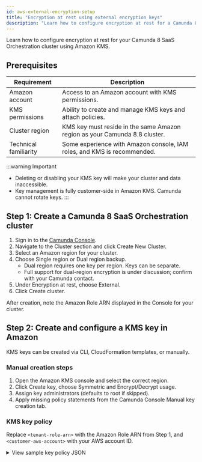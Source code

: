 ```yaml
---
id: aws-external-encryption-setup
title: "Encryption at rest using external encryption keys"
description: "Learn how to configure encryption at rest for a Camunda 8 SaaS Orchestration cluster using external Amazon encryption keys."
---
```


Learn how to configure encryption at rest for your Camunda 8 SaaS Orchestration cluster using Amazon KMS.

## Prerequisites

| Requirement           | Description                                                                |
| --------------------- | -------------------------------------------------------------------------- |
| Amazon account        | Access to an Amazon account with KMS permissions.                          |
| KMS permissions       | Ability to create and manage KMS keys and attach policies.                 |
| Cluster region        | KMS key must reside in the same Amazon region as your Camunda 8.8 cluster. |
| Technical familiarity | Some experience with Amazon console, IAM roles, and KMS is recommended.    |

:::warning Important

- Deleting or disabling your KMS key will make your cluster and data inaccessible.
- Key management is fully customer-side in Amazon KMS. Camunda cannot rotate keys.
  :::

## Step 1: Create a Camunda 8 SaaS Orchestration cluster

1. Sign in to the [Camunda Console](https://console.camunda.io/).
2. Navigate to the Cluster section and click Create New Cluster.
3. Select an Amazon region for your cluster.
4. Choose Single region or Dual region backup.
   - Dual region requires one key per region. Keys can be separate.
   - Full support for dual-region encryption is under discussion; confirm with your Camunda contact.
5. Under Encryption at rest, choose External.
6. Click Create cluster.

<!-- :::note
[Insert screenshot of cluster creation page with "External" encryption selected]
::: -->

After creation, note the Amazon Role ARN displayed in the Console for your cluster.

## Step 2: Create and configure a KMS key in Amazon

KMS keys can be created via CLI, CloudFormation templates, or manually.

### Manual creation steps

1. Open the Amazon KMS console and select the correct region.
2. Click Create key, choose Symmetric and Encrypt/Decrypt usage.
3. Assign key administrators (defaults to root if skipped).
4. Apply missing policy statements from the Camunda Console Manual key creation tab.

### KMS key policy

Replace `<tenant-role-arn>` with the Amazon Role ARN from Step 1, and `<customer-aws-account>` with your AWS account ID.

<details>
<summary>View sample key policy JSON</summary>

```json
{
  "Version": "2012-10-17",
  "Statement": [
    {
      "Sid": "Enable IAM user permissions",
      "Effect": "Allow",
      "Principal": {
        "AWS": "arn:aws:iam::<customer-aws-account>:root"
      },
      "Action": "kms:*",
      "Resource": "*"
    },
    {
      "Sid": "Allow Camunda tenant IAM Role basic key access",
      "Effect": "Allow",
      "Principal": {
        "AWS": "<tenant-role-arn>"
      },
      "Action": [
        "kms:Encrypt",
        "kms:Decrypt",
        "kms:ReEncrypt*",
        "kms:DescribeKey",
        "kms:GenerateDataKey*"
      ],
      "Resource": "*"
    },
    {
      "Sid": "Allow Camunda tenant IAM Role to create grants for provisioning encrypted EBS volumes",
      "Effect": "Allow",
      "Principal": {
        "AWS": "<tenant-role-arn>"
      },
      "Action": ["kms:CreateGrant", "kms:ListGrants", "kms:RevokeGrant"],
      "Resource": "*"
    }
  ]
}
```

:::warning Key policy guidance

- Don’t restrict the Camunda cluster Role from required KMS actions.
- Key rotation is managed in AWS KMS; Camunda cannot rotate keys.
- Revoking access immediately breaks the cluster.
  :::

7. Click Finish to create the key.
8. Copy the KMS Key ARN; you will need it in the Camunda Console.

<!-- :::note
[Insert screenshot of Amazon KMS key details showing Key ARN]
::: -->

## Step 3: Associate KMS key with your Camunda cluster

1. Return to the Camunda Console and locate the KMS Key ARN input field.
   - For dual region, two fields will be available—enter the correct key for each region.
2. Paste your Amazon KMS Key ARN(s) from Step 2.
3. Confirm and apply. Camunda provisions storage using your key for:
   - Document handling storage
   - Backup storage
   - Orchestration cluster persistent disks
   - Elasticsearch persistent disks

:::note
Once a key is applied, it cannot be edited or replaced—even if the key was invalid or encryption failed. To change keys, you must create a new cluster.
:::

<!-- :::note
[Insert screenshot showing KMS Key ARN input in cluster details]
::: -->

## Step 4: Verify encryption and logging

- In the Camunda Console, check the cluster details page to confirm that the KMS Key ARN is applied correctly.
- In AWS, verify key usage in the KMS console:
  1. Navigate to Customer managed keys.
  2. Select your key and view Key policy and Key usage tabs.
  3. Review Recent activity to confirm operations (Encrypt, Decrypt, GenerateDataKey).
- To confirm storage encryption:
  - Amazon EBS: check Encryption column in volumes list.
  - Amazon S3: confirm bucket encryption references your KMS key.
  - Elasticsearch: verify encryption in domain settings.

### Monitor KMS usage

- CloudTrail logs all KMS operations, including Encrypt, Decrypt, and GenerateDataKey.
- CloudWatch can trigger alarms for:
  - Key deletion or disabling
  - Unauthorized access attempts
  - Policy or grant modifications
- Regularly review CloudTrail and CloudWatch logs to ensure correct key usage and detect unauthorized activity.

:::warning Monitoring reminder
You are responsible for monitoring key usage and access logs within your AWS account. Use CloudTrail and CloudWatch to detect misconfigurations or unauthorized access.
:::

## Additional considerations

- Key rotation: Amazon KMS manages the key lifecycle. Enable [automatic rotation](https://docs.aws.amazon.com/kms/latest/developerguide/rotate-keys.html) or rotate manually. Camunda does not control this.
- Cost: Using Amazon KMS keys incurs storage and management charges in your Amazon account. See the [Camunda pricing model](/components/saas/byok/index.md#cost-implications).
- Failure scenarios: Deleting keys or revoking permissions makes cluster data inaccessible. See [troubleshooting steps](/components/saas/byok/faq-and-troubleshooting.md#troubleshooting-external-encryption-keys) for recovery guidance.

:::note Reference
For more information, see the [Amazon KMS documentation](https://docs.aws.amazon.com/kms/latest/developerguide/overview.html).
:::
